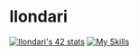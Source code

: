 # llondari
[![llondari's 42 stats](https://badge.mediaplus.ma/greenbinary/llondari)](https://github.com/oakoudad/badge42)
[![My Skills](https://skillicons.dev/icons?i=c)](https://skillicons.dev)
